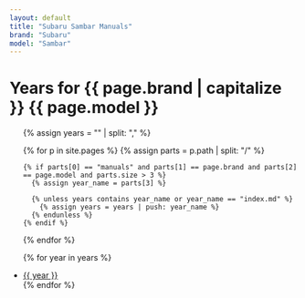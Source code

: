 ```yaml
---
layout: default
title: "Subaru Sambar Manuals"
brand: "Subaru"
model: "Sambar"
---
```


# Years for {{ page.brand | capitalize }} {{ page.model }}
<ul>
  {% assign years = "" | split: "," %}

  {% for p in site.pages %}
    {% assign parts = p.path | split: "/" %}

    {% if parts[0] == "manuals" and parts[1] == page.brand and parts[2] == page.model and parts.size > 3 %}
      {% assign year_name = parts[3] %}

      {% unless years contains year_name or year_name == "index.md" %}
        {% assign years = years | push: year_name %}
      {% endunless %}
    {% endif %}
  {% endfor %}

  {% for year in years %}
    <li><a href="/manuals/{{ page.brand }}/{{ page.model }}/{{ year }}/">{{ year }}</a></li>
  {% endfor %}
</ul>